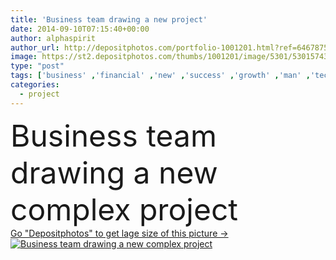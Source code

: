 ```yaml
---
title: 'Business team drawing a new project'
date: 2014-09-10T07:15:40+00:00
author: alphaspirit
author_url: http://depositphotos.com/portfolio-1001201.html?ref=64678756
image: https://st2.depositphotos.com/thumbs/1001201/image/5301/53015743/api_thumb_450.jpg?forcejpeg=true
type: "post"
tags: ['business' ,'financial' ,'new' ,'success' ,'growth' ,'man' ,'technology' ,'creativity' ,'arrow' ,'creative' ,'concept' ,'idea' ,'draw' ,'complex' ,'manager' ,'work' ,'job' ,'businessman' ,'planning' ,'drawing' ,'investment' ,'finance' ,'project' ,'achievement' ,'solution' ,'strategy' ,'sketch' ,'company' ,'marketing' ,'partner' ,'vision' ,'team' ,'worker' ,'invention' ,'improvement' ,'innovation' ,'positive' ,'social' ,'engineer' ,'write' ,'graph' ,'chart' ,'earn' ,'opportunity' ,'statistics' ,'diagram' ,'career' ,'increase' ,'stats' ,'statistic' ]
categories: 
  - project
---
```

<div aling="center">
            <font size="60"> Business team drawing a new complex project</font>   
</div>
<div>
    <a href='https://depositphotos.com/53015743/stock-photo-business-team-drawing-a-new.html?ref=64678756' target=_blank > Go "Depositphotos" to get lage size of this picture ->
        <img href='https://depositphotos.com/53015743/stock-photo-business-team-drawing-a-new.html?ref=64678756' src='https://st2.depositphotos.com/1001201/5301/i/950/depositphotos_53015743-stock-photo-business-team-drawing-a-new.jpg?forcejpeg=true' alt='Business team drawing a new complex project' >
    </a>
</div>
